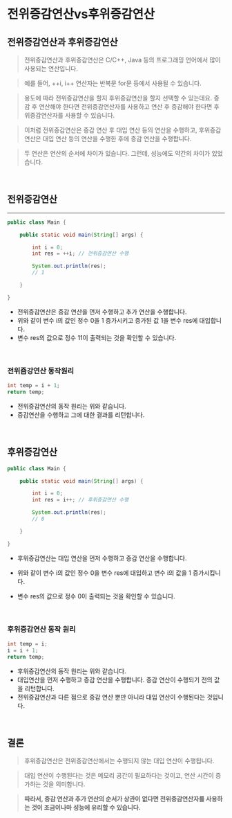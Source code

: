 # **전위증감연산vs후위증감연산**

## **전위증감연산과 후위증감연산**

> 전위증감연산과 후위증감연산은 C/C++, Java 등의 프로그래밍 언어에서 많이 사용되는 연산입니다.

> 예를 들어, ++i, i++ 연산자는 반복문 for문 등에서 사용될 수 있습니다.

> 용도에 따라 전위증감연산을 할지 후위증감연산을 할지 선택할 수 있는데요. 증감 후 연산해야 한다면 전위증감연산자를 사용하고 연산 후 증감해야 한다면 후위증감연산자를 사용할 수 있습니다.

> 이처럼 전위증감연산은 증감 연산 후 대입 연산 등의 연산을 수행하고, 후위증감연산은 대입 연산 등의 연산을 수행한 후에 증감 연산을 수행합니다.

> 두 연산은 연산의 순서에 차이가 있습니다. 그런데, 성능에도 약간의 차이가 있었습니다.

<br>

## **전위증감연산**

---

```java
public class Main {

	public static void main(String[] args) {

		int i = 0;
		int res = ++i; // 전위증감연산 수행

		System.out.println(res);
		// 1

	}

}
```

- 전위증감연산은 증감 연산을 먼저 수행하고 추가 연산을 수행합니다.
  <br>
- 위와 같이 변수 i의 값인 정수 0을 1 증가시키고 증가된 값 1을 변수 res에 대입합니다.
  <br>
- 변수 res의 값으로 정수 11이 출력되는 것을 확인할 수 있습니다.

<br>

### **전위즘강연산 동작원리**

```java
int temp = i + 1;
return temp;
```

- 전위증감연산의 동작 원리는 위와 같습니다.
- 증감연산을 수행하고 그에 대한 결과를 리턴합니다.

<br>

## **후위증감연산**

```java
public class Main {

	public static void main(String[] args) {

		int i = 0;
		int res = i++; // 후위증감연산 수행

		System.out.println(res);
		// 0

	}

}
```

- 후위증감연산는 대입 연산을 먼저 수행하고 증감 연산을 수행합니다.

- 위와 같이 변수 i의 값인 정수 0을 변수 res에 대입하고 변수 i의 값을 1 증가시킵니다.

- 변수 res의 값으로 정수 0이 출력되는 것을 확인할 수 있습니다.

<br>

### **후위증감연산 동작 원리**

```java
int temp = i;
i = i + 1;
return temp;
```

- 후위증감연산의 동작 원리는 위와 같습니다.
- 대입연산을 먼저 수행하고 증감 연산을 수행합니다. 증감 연산이 수행되기 전의 값을 리턴합니다.
- 전위증감연산과 다른 점으로 증감 연산 뿐만 아니라 대입 연산이 수행된다는 것입니다.

<br>

## **결론**

> 후위증감연산은 전위증감연산에서는 수행되지 않는 대입 연산이 수행됩니다.

> 대입 연산이 수행된다는 것은 메모리 공간이 필요하다는 것이고, 연산 시간이 증가하는 것을 의미합니다.

> **따라서, 증감 연산과 추가 연산의 순서가 상관이 없다면 전위증감연산자를 사용하는 것이 조금이나마 성능에 유리할 수 있습니다.**
